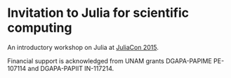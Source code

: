 # Invitation to Julia for scientific computing

An introductory workshop on Julia at [JuliaCon 2015](http://juliacon.org).

Financial support is acknowledged from UNAM grants DGAPA-PAPIME PE-107114 and DGAPA-PAPIIT IN-117214.

